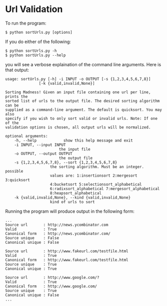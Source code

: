 Url Validation
==============

To run the program:

    $ python sortUrls.py [options]

If you do either of the following:
    
    $ python sortUrls.py -h
    $ python sortUrls.py --help

you will see a verbose explaination of the command line arguments. Here is that output:

    usage: sortUrls.py [-h] -i INPUT -o OUTPUT [-s {1,2,3,4,5,6,7,8}]
                   [-k {valid,invalid,None}]

    Sorting Madness! Given an input file containing one url per line, prints the
    sorted list of urls to the output file. The desired sorting algorithm can be
    supplied as a command-line argument. The default is quicksort. You may also
    specify if you wish to only sort valid or invalid urls. Note: If one of the
    validation options is chosen, all output urls will be normalized.

    optional arguments:
        -h, --help            show this help message and exit
        -i INPUT, --input INPUT
                            the input file
        -o OUTPUT, --output OUTPUT
                            the output file
        -s {1,2,3,4,5,6,7,8}, --sort {1,2,3,4,5,6,7,8}
                        the sorting algorithm. Must be an integer. possible
                        values are: 1:insertionsort 2:mergesort 3:quicksort
                        4:bucketsort 5:selectionsort_alphabetical
                        6:radixsort_alphabetical 7:mergesort_alphabetical
                        8:heapsort_alphabetical
        -k {valid,invalid,None}, --kind {valid,invalid,None}
                        kind of urls to sort
    
Running the program will produce output in the following form:

    ...
    Source url       : http://news.ycombinator.com
    Valid            : True
    Canonical form   : http://news.ycombinator.com/
    Source unique    : False
    Canonical unique : False

    Source url       : http://www.fakeurl.com/testfile.html
    Valid            : True
    Canonical form   : http://www.fakeurl.com/testfile.html
    Source unique    : True
    Canonical unique : True

    Source url       : http://www.google.com/?
    Valid            : True
    Canonical form   : http://www.google.com/
    Source unique    : True
    Canonical unique : False
    ...
    

